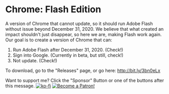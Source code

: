 # Chrome: Flash Edition
A version of Chrome that cannot update, so it should run Adobe Flash without issue beyond December 31, 2020.
We believe that what created an impact shouldn't just disappear, so here we are, making Flash work again.
Our goal is to create a version of Chrome that can:
1. Run Adobe Flash after December 31, 2020. (Check!)
2. Sign into Google. (Currently in beta, but still, check!)
3. Not update. (Check!)

To download, go to the "Releases" page, or go here: http://bit.ly/3bn0eLx


Want to support me? Click the "Sponsor" Button or one of the buttons after this message.
[![ko-fi](https://www.ko-fi.com/img/githubbutton_sm.svg)](http://kofi.chromeflash.xyz)
[![Become a Patron!](https://i.imgur.com/zbWC0bH.png)](https://www.patreon.com/bePatron?u=29221610)
